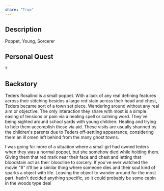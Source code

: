 ```yaml
---
share: "True"
---
```


## Description

Poppet, Young, Sorcerer






## Personal Quest

?



## Backstory

Teders Rosalind is a small poppet. With a lack of any real defining features across their stitching besides a large red stain across their head and chest, Teders became sort of a town set piece. Wandering around without any real aim or objective. The only interaction they share with most is a simple easing of tensions or pain via a healing spell or calming word. They've being sighted around school yards with young children. Healing and trying to help them accomplish those via aid. These visits are usually shunned by the children's parents due to Teders off-settling appearance, considering them an ill omen left behind from the many ghost towns.

I was going for more of a situation where a small girl had owned teders when they was a normal poppet, but she somehow died while holding them. Giving them that red mark near their face and chest and letting that bloodstain act as their bloodline to sorcery.  If you've ever watched the movie "9" it'll be a similar thing where someone dies and their soul kind of sparks a object with life. Leaving the object to wander around for the most part.
hadn't decided anything specific, so it could probably be some cabin in the woods type deal


